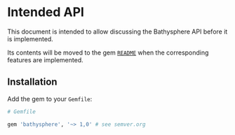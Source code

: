 Intended API
============

This document is intended to allow discussing the Bathysphere API before it is implemented.

Its contents will be moved to the gem [`README`][readme] when the corresponding features are implemented.

  [readme]: ../README.md

Installation
------------

Add the gem to your `Gemfile`:

```ruby
# Gemfile

gem 'bathysphere', '~> 1,0' # see semver.org
```

